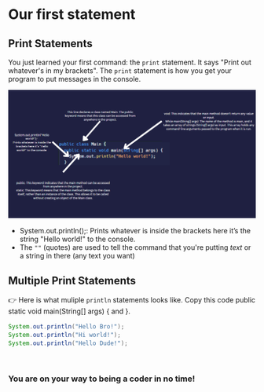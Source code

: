# Our first statement

## Print Statements
You just learned your first command: the `print` statement. It says "Print out whatever's in my brackets".
The `print` statement is how you get your program to put messages in the console.


![](resources/03img.PNG)


- System.out.println();: Prints whatever is inside the brackets here it’s the string "Hello world!" to the console.
- The `""` (quotes) are used to tell the command that you're putting *text* or a string in there (any text you want)

## Multiple Print Statements


👉 Here is what muliple `println` statements looks like. Copy this code public static void main(String[] args) { and }.

```java
System.out.println("Hello Bro!");
System.out.println("Hi world!");
System.out.println("Hello Dude!");
```

&nbsp;

### You are on your way to being a coder in no time!
